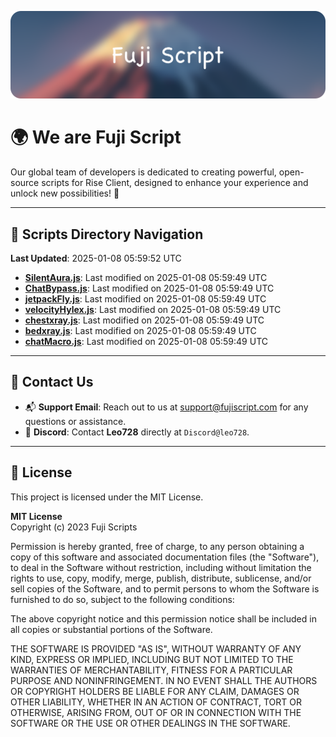 ![Banner](.github/b.webp)

# 🌍 **We are Fuji Script**

Our global team of developers is dedicated to creating powerful, open-source scripts for Rise Client, designed to enhance your experience and unlock new possibilities! 🌟

---
<!-- SCRIPTS_NAVIGATION_START -->
## 📂 **Scripts Directory Navigation**

**Last Updated**: 2025-01-08 05:59:52 UTC

- **[SilentAura.js](scripts/SilentAura.js)**: Last modified on 2025-01-08 05:59:49 UTC
- **[ChatBypass.js](scripts/ChatBypass.js)**: Last modified on 2025-01-08 05:59:49 UTC
- **[jetpackFly.js](scripts/jetpackFly.js)**: Last modified on 2025-01-08 05:59:49 UTC
- **[velocityHylex.js](scripts/velocityHylex.js)**: Last modified on 2025-01-08 05:59:49 UTC
- **[chestxray.js](scripts/chestxray.js)**: Last modified on 2025-01-08 05:59:49 UTC
- **[bedxray.js](scripts/bedxray.js)**: Last modified on 2025-01-08 05:59:49 UTC
- **[chatMacro.js](scripts/chatMacro.js)**: Last modified on 2025-01-08 05:59:49 UTC

<!-- SCRIPTS_NAVIGATION_END -->

---

## 💬 **Contact Us**  
- 📬 **Support Email**: Reach out to us at [support@fujiscript.com](mailto:support@fujiscript.com) for any questions or assistance.  
- 💬 **Discord**: Contact **Leo728** directly at `Discord@leo728`.

---

## 📜 **License**

This project is licensed under the MIT License.  

**MIT License**  
Copyright (c) 2023 Fuji Scripts  

Permission is hereby granted, free of charge, to any person obtaining a copy of this software and associated documentation files (the "Software"), to deal in the Software without restriction, including without limitation the rights to use, copy, modify, merge, publish, distribute, sublicense, and/or sell copies of the Software, and to permit persons to whom the Software is furnished to do so, subject to the following conditions:  

The above copyright notice and this permission notice shall be included in all copies or substantial portions of the Software.  

THE SOFTWARE IS PROVIDED "AS IS", WITHOUT WARRANTY OF ANY KIND, EXPRESS OR IMPLIED, INCLUDING BUT NOT LIMITED TO THE WARRANTIES OF MERCHANTABILITY, FITNESS FOR A PARTICULAR PURPOSE AND NONINFRINGEMENT. IN NO EVENT SHALL THE AUTHORS OR COPYRIGHT HOLDERS BE LIABLE FOR ANY CLAIM, DAMAGES OR OTHER LIABILITY, WHETHER IN AN ACTION OF CONTRACT, TORT OR OTHERWISE, ARISING FROM, OUT OF OR IN CONNECTION WITH THE SOFTWARE OR THE USE OR OTHER DEALINGS IN THE SOFTWARE.  
